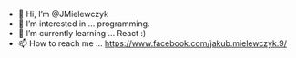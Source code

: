 - 👋 Hi, I’m @JMielewczyk
- 👀 I’m interested in ... programming.
- 🌱 I’m currently learning ... React :)
- 📫 How to reach me ... https://www.facebook.com/jakub.mielewczyk.9/

<!---
JMielewczyk/JMielewczyk is a ✨ special ✨ repository because its `README.md` (this file) appears on your GitHub profile.
You can click the Preview link to take a look at your changes.
--->

